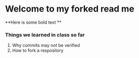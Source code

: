 # Welcome to my forked read me

**Here is some bold text **

### Things we learned in class so far 

1. Why commits may not be verified 
2. How to fork a respository